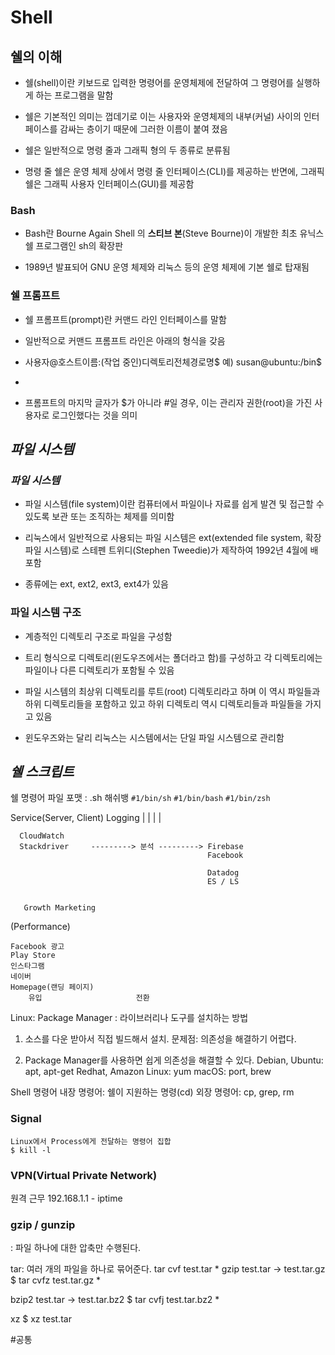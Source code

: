 # Shell
## 쉘의 이해
* 쉘(shell)이란 키보드로 입력한 명령어를 운영체제에 전달하여 그 명령어를 실행하게 하는 프로그램을 말함

* 쉘은 기본적인 의미는 껍데기로 이는 사용자와 운영체제의 내부(커널) 사이의 인터페이스를 감싸는 층이기 때문에 그러한 이름이 붙여 졌음

* 쉘은 일반적으로 명령 줄과 그래픽 형의 두 종류로 분류됨

* 명령 줄 쉘은 운영 체제 상에서 명령 줄 인터페이스(CLI)를 제공하는 반면에, 그래픽 쉘은 그래픽 사용자 인터페이스(GUI)를 제공함

### Bash
* Bash란 Bourne Again Shell 의 **스티브 본**(Steve Bourne)이 개발한 최초 유닉스 쉘 프로그램인 sh의 확장판 

* 1989년 발표되어 GNU 운영 체제와 리눅스 등의 운영 체제에 기본 쉘로 탑재됨 

### 쉘 프롬프트
* 쉘 프롬프트(prompt)란 커맨드 라인 인터페이스를 말함

* 일반적으로 커맨드 프롬프트 라인은 아래의 형식을 갖음

* 사용자@호스트이름:(작업 중인)디렉토리전체경로명$ 예) susan@ubuntu:/bin$
* 
* 프롬프트의 마지막 글자가 $가 아니라 \#일 경우, 이는 관리자 권한(root)을 가진 사용자로 로그인했다는 것을 의미


## *파일 시스템* 
### *파일 시스템*
* 파일 시스템(file system)이란 컴퓨터에서 파일이나 자료를 쉽게 발견 및 접근할 수 있도록 보관 또는 조직하는 체제를 의미함

* 리눅스에서 일반적으로 사용되는 파일 시스템은 ext(extended file system, 확장 파일 시스템)로 스테펜 트위디(Stephen Tweedie)가 제작하여 1992년 4월에 배포함

* 종류에는 ext, ext2, ext3, ext4가 있음

### 파일 시스템 구조
* 계층적인 디렉토리 구조로 파일을 구성함

* 트리 형식으로 디렉토리(윈도우즈에서는 폴더라고 함)를 구성하고 각 디렉토리에는 파일이나 다른 디렉토리가 포함될 수 있음

* 파일 시스템의 최상위 디렉토리를 루트(root) 디렉토리라고 하며 이 역시 파일들과 하위 디렉토리들을 포함하고 있고 하위 디렉토리 역시 디렉토리들과 파일들을 가지고 있음

* 윈도우즈와는 달리 리눅스는 시스템에서는 단일 파일 시스템으로 관리함


## *쉘 스크립트*
쉘 명령어 파일 포맷 : .sh
해쉬뱅
`#1/bin/sh`
`#1/bin/bash`
`#1/bin/zsh`

Service(Server, Client)
       Logging
          |
          |
          |
          |

      CloudWatch
      Stackdriver     ---------> 분석 ---------> Firebase
                                                Facebook

                                                Datadog
                                                ES / LS


       Growth Marketing
(Performance)

    Facebook 광고
    Play Store
    인스타그램
    네이버
    Homepage(랜딩 페이지)
        유입                     전환


 Linux: Package Manager
    : 라이브러리나 도구를 설치하는 방법

1. 소스를 다운 받아서 직접 빌드해서 설치.
    문제점: 의존성을 해결하기 어렵다.

2. Package Manager를 사용하면 쉽게 의존성을 해결할 수 있다.
    Debian, Ubuntu: apt, apt-get
    Redhat, Amazon Linux: yum
    macOS: port, brew

 Shell 명령어
   내장 명령어: 쉘이 지원하는 명령(cd)
   외장 명령어: cp, grep, rm


###  Signal
    Linux에서 Process에게 전달하는 명령어 집합
    $ kill -l

###  VPN(Virtual Private Network)
 원격 근무
  192.168.1.1 - iptime

###  gzip / gunzip
   : 파일 하나에 대한 압축만 수행된다.
 
 tar: 여러 개의 파일을 하나로 묶어준다.
   tar cvf test.tar *
   gzip test.tar        -> test.tar.gz
     $ tar cvfz test.tar.gz *

   bzip2 test.tar       -> test.tar.bz2
     $ tar cvfj test.tar.bz2 *

   xz
     $ xz test.tar



#공통